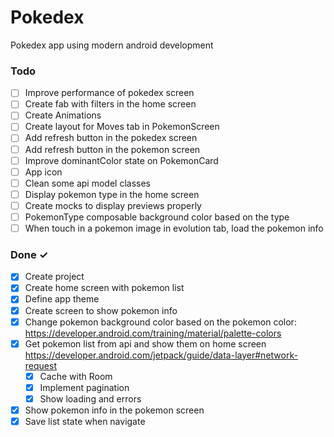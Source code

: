 # Pokedex
Pokedex app using modern android development

### Todo
- [ ] Improve performance of pokedex screen  
- [ ] Create fab with filters in the home screen
- [ ] Create Animations
- [ ] Create layout for Moves tab in PokemonScreen
- [ ] Add refresh button in the pokedex screen
- [ ] Add refresh button in the pokemon screen
- [ ] Improve dominantColor state on PokemonCard
- [ ] App icon
- [ ] Clean some api model classes
- [ ] Display pokemon type in the home screen
- [ ] Create mocks to display previews properly
- [ ] PokemonType composable background color based on the type
- [ ] When touch in a pokemon image in evolution tab, load the pokemon info

### Done ✓
- [x] Create project
- [x] Create home screen with pokemon list
- [x] Define app theme 
- [x] Create screen to show pokemon info
- [x] Change pokemon background color based on the pokemon color: https://developer.android.com/training/material/palette-colors
- [x] Get pokemon list from api and show them on home screen  https://developer.android.com/jetpack/guide/data-layer#network-request
  - [x] Cache with Room
  - [x] Implement pagination
  - [x] Show loading and errors
- [x] Show pokemon info in the pokemon screen
- [x] Save list state when navigate